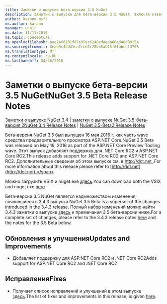 ```yaml
---
title: Заметки о выпуске бета-версии 3.5 NuGet
description: Заметки о выпуске для бета-версии 3.5 NuGet, включая известные проблемы, исправленные ошибки, добавленные функции и DCR.
author: karann-msft
ms.author: karann
manager: unnir
ms.date: 11/11/2016
ms.topic: conceptual
ms.openlocfilehash: aee2a66101fd7e95ec6240edaeda60ed48d0915a
ms.sourcegitcommit: 3eab9c4dd41ea7ccd2c28bb5ab16f6fbbec13708
ms.translationtype: MT
ms.contentlocale: ru-RU
ms.lasthandoff: 04/26/2018
---
```

# <a name="nuget-35-beta-release-notes"></a><span data-ttu-id="64675-103">Заметки о выпуске бета-версии 3.5 NuGet</span><span class="sxs-lookup"><span data-stu-id="64675-103">NuGet 3.5 Beta Release Notes</span></span>

<span data-ttu-id="64675-104">[Заметки о выпуске NuGet 3.4](../release-notes/nuget-3.4.md) | [заметки о выпуске NuGet 3.5-бета-версия 2](../release-notes/nuget-3.5-Beta2.md)</span><span class="sxs-lookup"><span data-stu-id="64675-104">[NuGet 3.4 Release Notes](../release-notes/nuget-3.4.md) | [NuGet 3.5-Beta2 Release Notes](../release-notes/nuget-3.5-Beta2.md)</span></span>

<span data-ttu-id="64675-105">Бета-версия NuGet 3.5 был выпущен 16 мая 2016 г. как часть wave средства предварительного просмотра ASP.NET Core.</span><span class="sxs-lookup"><span data-stu-id="64675-105">NuGet 3.5 Beta was released on May 16, 2016 as part of the ASP.NET Core Preview Tooling wave.</span></span> <span data-ttu-id="64675-106">Этот выпуск добавляет поддержку для .NET Core RC2 и ASP.NET Core RC2.</span><span class="sxs-lookup"><span data-stu-id="64675-106">This release adds support for .NET Core RC2 and ASP.NET Core RC2.</span></span> <span data-ttu-id="64675-107">Дополнительные сведения об этом выпуске см. в [ http://dot.net ](http://dot.net).</span><span class="sxs-lookup"><span data-stu-id="64675-107">For more information about this release please refer to [http://dot.net](http://dot.net).</span></span>

<span data-ttu-id="64675-108">Можно загрузить VSIX и nuget.exe [здесь](https://dist.nuget.org/index.html).</span><span class="sxs-lookup"><span data-stu-id="64675-108">You can download both the VSIX and nuget.exe [here](https://dist.nuget.org/index.html).</span></span>

<span data-ttu-id="64675-109">Бета-версии 3.5 NuGet является надмножеством изменения, появившиеся в 3.4.3 выпуска.</span><span class="sxs-lookup"><span data-stu-id="64675-109">NuGet 3.5 Beta is a superset of the changes introduced in the 3.4.3 release.</span></span> <span data-ttu-id="64675-110">Полный набор изменений можно найти 3.4.3 заметки о выпуске [здесь](https://github.com/NuGet/Home/issues?q=is%3Aissue+milestone%3A3.4.3+is%3Aclosed) и примечания 3.5 бета-версии ниже.</span><span class="sxs-lookup"><span data-stu-id="64675-110">For a complete set of changes, please refer to the 3.4.3 release notes [here](https://github.com/NuGet/Home/issues?q=is%3Aissue+milestone%3A3.4.3+is%3Aclosed) and the notes for the 3.5 Beta below.</span></span>

## <a name="updates-and-improvements"></a><span data-ttu-id="64675-111">Обновления и улучшения</span><span class="sxs-lookup"><span data-stu-id="64675-111">Updates and Improvements</span></span>

* <span data-ttu-id="64675-112">Добавляет поддержку для ASP.NET Core RC2 и .NET Core RC2</span><span class="sxs-lookup"><span data-stu-id="64675-112">Adds support for ASP.NET Core RC2 and .NET Core RC2</span></span>

## <a name="fixes"></a><span data-ttu-id="64675-113">Исправления</span><span class="sxs-lookup"><span data-stu-id="64675-113">Fixes</span></span>

* <span data-ttu-id="64675-114">Получает список исправлений и улучшений в этом выпуске [здесь](https://github.com/NuGet/Home/issues?q=is%3Aissue+milestone%3A%223.5+Beta%22+is%3Aclosed).</span><span class="sxs-lookup"><span data-stu-id="64675-114">The list of fixes and improvements in this release, is given [here](https://github.com/NuGet/Home/issues?q=is%3Aissue+milestone%3A%223.5+Beta%22+is%3Aclosed).</span></span>